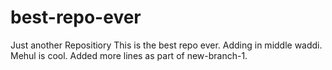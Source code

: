 # best-repo-ever
Just another Repositiory
This is the best repo ever. Adding in middle waddi. Mehul is cool.
Added more lines as part of new-branch-1.